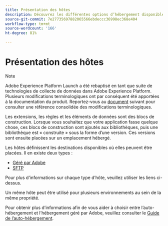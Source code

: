 ```yaml
---
title: Présentation des hôtes
description: Découvrez les différentes options d’hébergement disponibles dans Adobe Experience Platform.
source-git-commit: 7e27735697882065566ebdeccc36998ec368e404
workflow-type: tm+mt
source-wordcount: '166'
ht-degree: 81%

---
```


# Présentation des hôtes

>[!NOTE]
>
>Adobe Experience Platform Launch a été rebaptisé en tant que suite de technologies de collecte de données dans Adobe Experience Platform. Plusieurs modifications terminologiques ont par conséquent été apportées à la documentation du produit. Reportez-vous au [document](../../../term-updates.md) suivant pour consulter une référence consolidée des modifications terminologiques.

Les extensions, les règles et les éléments de données sont des blocs de construction. Lorsque vous souhaitez que votre application fasse quelque chose, ces blocs de construction sont ajoutés aux bibliothèques, puis une bibliothèque est « construite » sous la forme d’une version. Ces versions sont ensuite placées sur un emplacement hébergé.

Les hôtes définissent les destinations disponibles où elles peuvent être placées. Il en existe deux types :

* [Géré par Adobe](./managed-by-adobe-host.md)
* [SFTP](./sftp-host.md)

Pour plus d’informations sur chaque type d’hôte, veuillez utiliser les liens ci-dessus.

Un même hôte peut être utilisé pour plusieurs environnements au sein de la même propriété.

Pour obtenir plus d’informations afin de vous aider à choisir entre l’auto-hébergement et l’hébergement géré par Adobe, veuillez consulter le [Guide de l’auto-hébergement](./self-hosting-libraries.md).
